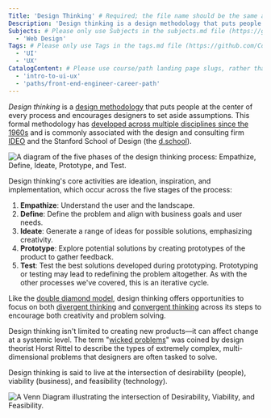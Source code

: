 ```yaml
---
Title: 'Design Thinking' # Required; the file name should be the same as the title, but lowercase, with dashes instead of spaces, and all punctuation removed
Description: 'Design thinking is a design methodology that puts people at the center of every process and encourages designers to set aside assumptions.' # Required; ideally under 150 characters and starts with a present-tense verb (used in search engine results and content previews)
Subjects: # Please only use Subjects in the subjects.md file (https://github.com/Codecademy/docs/blob/main/documentation/subjects.md). If that list feels insufficient, feel free to create a new Subject and add it to subjects.md in your PR!
  - 'Web Design'
Tags: # Please only use Tags in the tags.md file (https://github.com/Codecademy/docs/blob/main/documentation/tags.md). If that list feels insufficient, feel free to create a new Tag and add it to tags.md in your PR!
  - 'UI'
  - 'UX'
CatalogContent: # Please use course/path landing page slugs, rather than linking to individual content items. If listing multiple items, please put the most relevant one first
  - 'intro-to-ui-ux'
  - 'paths/front-end-engineer-career-path'
---
```


_Design thinking_ is a [design methodology](https://www.codecademy.com/resources/docs/uiux/design-methodologies) that puts people at the center of every process and encourages designers to set aside assumptions. This formal methodology has [developed across multiple disciplines since the 1960s](https://www.interaction-design.org/literature/article/design-thinking-get-a-quick-overview-of-the-history) and is commonly associated with the design and consulting firm [IDEO](https://designthinking.ideo.com/) and the Stanford School of Design (the [d.school](https://dschool.stanford.edu/)).

![A diagram of the five phases of the design thinking process: Empathize, Define, Ideate, Prototype, and Test.](https://static-assets.codecademy.com/Courses/intro-to-ui-and-ux/key-methodologies/design-thinking-5-steps.png)

Design thinking's core activities are ideation, inspiration, and implementation, which occur across the five stages of the process:

1. **Empathize**: Understand the user and the landscape.
2. **Define**: Define the problem and align with business goals and user needs.
3. **Ideate**: Generate a range of ideas for possible solutions, emphasizing creativity.
4. **Prototype**: Explore potential solutions by creating prototypes of the product to gather feedback.
5. **Test**: Test the best solutions developed during prototyping. Prototyping or testing may lead to redefining the problem altogether. As with the other processes we've covered, this is an iterative cycle.

Like the [double diamond model](https://www.codecademy.com/resources/docs/uiux/double-diamond-diagram), design thinking offers opportunities to focus on both [divergent thinking](https://www.codecademy.com/resources/docs/uiux/divergent-thinking) and [convergent thinking](https://www.codecademy.com/resources/docs/uiux/convergent-thinking) across its steps to encourage both creativity and problem solving.

Design thinking isn't limited to creating new products&mdash;it can affect change at a systemic level. The term "[wicked problems](https://www.codecademy.com/resources/docs/uiux/wicked-problems)" was coined by design theorist Horst Rittel to describe the types of extremely complex, multi-dimensional problems that designers are often tasked to solve.

Design thinking is said to live at the intersection of desirability (people), viability (business), and feasibility (technology).

![A Venn Diagram illustrating the intersection of Desirability, Viability, and Feasibility.](https://static-assets.codecademy.com/Courses/intro-to-ui-and-ux/key-methodologies/design-thinking.svg)
